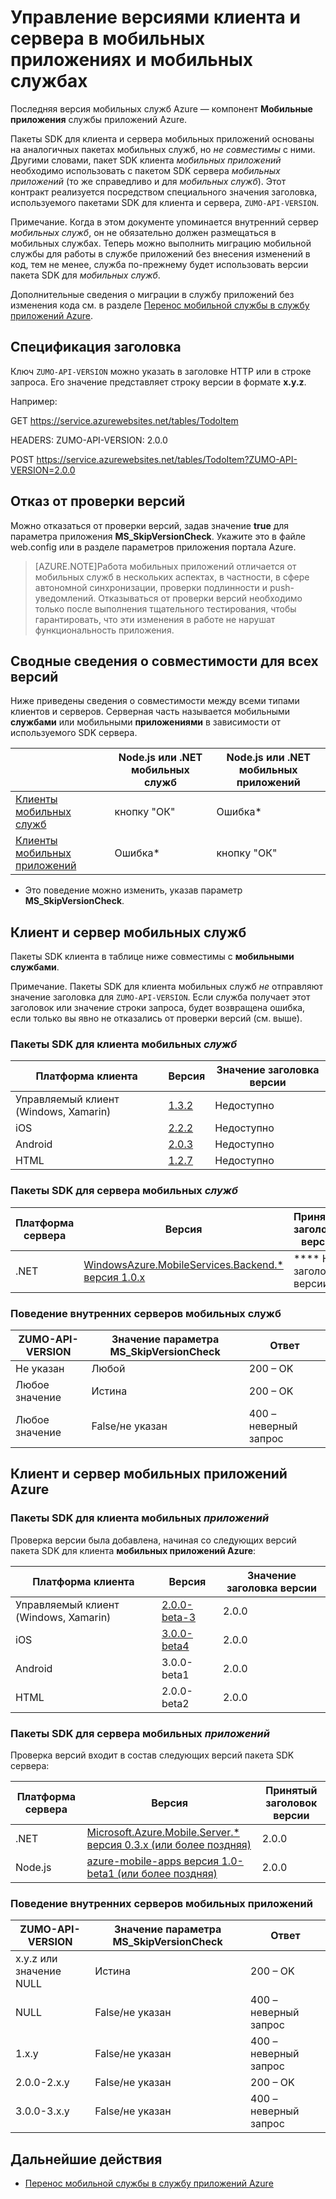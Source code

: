 <properties
  pageTitle="Управление версиями пакетов SDK клиента и сервера в мобильных приложениях и мобильных службах | Служба приложений Azure"
  description="Список пакетов SDK клиента и сведения о совместимости с версиями пакетов SDK сервера для мобильных служб и мобильных приложений Azure"
  services="app-service\mobile"
  documentationCenter=""
  authors="lindydonna" 
  manager="dwrede"
  editor=""/>

<tags
  ms.service="app-service-mobile"
  ms.workload="mobile"
  ms.tgt_pltfrm="mobile-multiple"
  ms.devlang="dotnet"
  ms.topic="article"
  ms.date="11/09/2015"
  ms.author="donnam"/>

# Управление версиями клиента и сервера в мобильных приложениях и мобильных службах

Последняя версия мобильных служб Azure — компонент **Мобильные приложения** службы приложений Azure.

<!-- Azure App Service offers a number of platform benefits over Mobile Services, including continuous integration and deployment, staging lots, and VNET support.
 -->

Пакеты SDK для клиента и сервера мобильных приложений основаны на аналогичных пакетах мобильных служб, но *не совместимы* с ними. Другими словами, пакет SDK клиента *мобильных приложений* необходимо использовать с пакетом SDK сервера *мобильных приложений* (то же справедливо и для *мобильных служб*). Этот контракт реализуется посредством специального значения заголовка, используемого пакетами SDK для клиента и сервера, `ZUMO-API-VERSION`.

Примечание. Когда в этом документе упоминается внутренний сервер *мобильных служб*, он не обязательно должен размещаться в мобильных службах. Теперь можно выполнить миграцию мобильной службы для работы в службе приложений без внесения изменений в код, тем не менее, служба по-прежнему будет использовать версии пакета SDK для *мобильных служб*.

Дополнительные сведения о миграции в службу приложений без изменения кода см. в разделе [Перенос мобильной службы в службу приложений Azure].

## Спецификация заголовка

Ключ `ZUMO-API-VERSION` можно указать в заголовке HTTP или в строке запроса. Его значение представляет строку версии в формате **x.y.z**.

Например:

GET https://service.azurewebsites.net/tables/TodoItem

HEADERS: ZUMO-API-VERSION: 2.0.0

POST https://service.azurewebsites.net/tables/TodoItem?ZUMO-API-VERSION=2.0.0

## Отказ от проверки версий

Можно отказаться от проверки версий, задав значение **true** для параметра приложения **MS\_SkipVersionCheck**. Укажите это в файле web.config или в разделе параметров приложения портала Azure.

> [AZURE.NOTE]Работа мобильных приложений отличается от мобильных служб в нескольких аспектах, в частности, в сфере автономной синхронизации, проверки подлинности и push-уведомлений. Отказываться от проверки версий необходимо только после выполнения тщательного тестирования, чтобы гарантировать, что эти изменения в работе не нарушат функциональность приложения.

## Сводные сведения о совместимости для всех версий

Ниже приведены сведения о совместимости между всеми типами клиентов и серверов. Серверная часть называется мобильными **службами** или мобильными **приложениями** в зависимости от используемого SDK сервера.

| | Node.js или .NET **мобильных служб** | Node.js или .NET **мобильных приложений** |
| ----------                | -----------------------             |   ----------------              |
| [Клиенты мобильных служб] | кнопку "ОК" | Ошибка* |
| [Клиенты мобильных приложений] | Ошибка* | кнопку "ОК" |

* Это поведение можно изменить, указав параметр **MS\_SkipVersionCheck**.


<!-- IMPORTANT!  The anchors for Mobile Services and Mobile Apps MUST be 1.0.0 and 2.0.0 respectively, since there is an exception error message that uses those anchors. -->

<!-- NOTE: the fwlink to this document is http://go.microsoft.com/fwlink/?LinkID=690568 -->

## <a name="1.0.0"></a>Клиент и сервер мобильных служб

Пакеты SDK клиента в таблице ниже совместимы с **мобильными службами**.

Примечание. Пакеты SDK для клиента мобильных служб *не* отправляют значение заголовка для `ZUMO-API-VERSION`. Если служба получает этот заголовок или значение строки запроса, будет возвращена ошибка, если только вы явно не отказались от проверки версий (см. выше).

### <a name="MobileServicesClients"></a>Пакеты SDK для клиента мобильных *служб*

| Платформа клиента | Версия | Значение заголовка версии |
| -------------------               | ------------------------                                                  | -------------------  |
| Управляемый клиент (Windows, Xamarin) | [1\.3.2](https://www.nuget.org/packages/WindowsAzure.MobileServices/1.3.2) | Недоступно |
| iOS | [2\.2.2](http://aka.ms/gc6fex) | Недоступно |
| Android | [2\.0.3](https://go.microsoft.com/fwLink/?LinkID=280126) | Недоступно |
| HTML | [1\.2.7](http://ajax.aspnetcdn.com/ajax/mobileservices/MobileServices.Web-1.2.7.min.js) | Недоступно |

### Пакеты SDK для сервера мобильных *служб*

| Платформа сервера | Версия | Принятый заголовок версии |
| ---------------- | ------------------------------------------------------------                                                   | ----------------------- |
| .NET | [WindowsAzure.MobileServices.Backend.* версия 1.0.x](https://www.nuget.org/packages/WindowsAzure.MobileServices.Backend/) | **** Нет заголовка версии ** || Node.js | (ожидается в ближайшее время) | **Нет заголовка версии** |

<!-- TODO: add Node npm version -->

### Поведение внутренних серверов мобильных служб

| ZUMO-API-VERSION | Значение параметра MS\_SkipVersionCheck | Ответ |
| ---------------- | ---------------------------- | -------- |
| Не указан | Любой | 200 – OK |
| Любое значение | Истина | 200 – OK |
| Любое значение | False/не указан | 400 – неверный запрос | 

## <a name="2.0.0"></a>Клиент и сервер мобильных приложений Azure

### <a name="MobileAppsClients"></a>Пакеты SDK для клиента мобильных *приложений*

Проверка версии была добавлена, начиная со следующих версий пакета SDK для клиента **мобильных приложений Azure**:

| Платформа клиента | Версия | Значение заголовка версии |
| -------------------               | ------------------------                                                  | -----------------    |
| Управляемый клиент (Windows, Xamarin) | [2\.0.0-beta-3](https://www.nuget.org/packages/WindowsAzure.MobileServices/2.0.0-beta-3) | 2\.0.0 |
| iOS | [3\.0.0-beta4](http://go.microsoft.com/fwlink/?LinkID=529823) | 2\.0.0 |
| Android | 3\.0.0-beta1 | 2\.0.0 |
| HTML | 2\.0.0-beta2 | 2\.0.0 |

<!-- TODO: add Android and HTML versions when released -->

### Пакеты SDK для сервера мобильных *приложений*

Проверка версий входит в состав следующих версий пакета SDK сервера:

| Платформа сервера | Версия | Принятый заголовок версии |
| ---------------- | ------------------------------------------------------------                                                   | ----------------------- |
| .NET | [Microsoft.Azure.Mobile.Server.* версия 0.3.x (или более поздняя)](https://www.nuget.org/packages/Microsoft.Azure.Mobile.Server/) | 2\.0.0 |
| Node.js | [azure-mobile-apps версия 1.0-beta1 (или более поздняя)](https://www.npmjs.com/package/azure-mobile-apps) | 2\.0.0 |

### Поведение внутренних серверов мобильных приложений

| ZUMO-API-VERSION | Значение параметра MS\_SkipVersionCheck | Ответ |
| ---------------- | ---------------------------- | -------- |
| x.y.z или значение NULL | Истина | 200 – OK |
| NULL | False/не указан | 400 – неверный запрос |
| 1\.x.y | False/не указан | 400 – неверный запрос |
| 2\.0.0-2.x.y | False/не указан | 200 – OK |
| 3\.0.0-3.x.y | False/не указан | 400 – неверный запрос |


## Дальнейшие действия

- [Перенос мобильной службы в службу приложений Azure]


[Клиенты мобильных служб]: #MobileServicesClients
[Клиенты мобильных приложений]: #MobileAppsClients


[Mobile App Server SDK]: http://www.nuget.org/packages/microsoft.azure.mobile.server
[Перенос мобильной службы в службу приложений Azure]: app-service-mobile-migrating-from-mobile-services.md

<!---HONumber=AcomDC_1210_2015-->